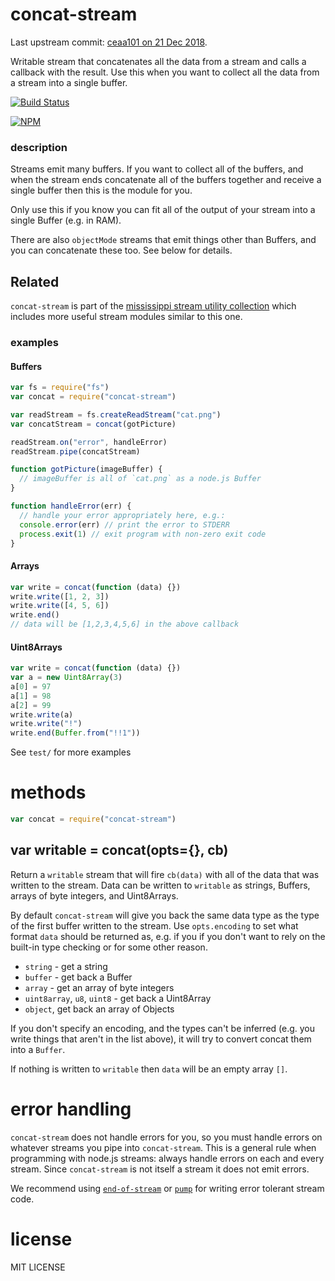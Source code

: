 # concat-stream

Last upstream commit: [ceaa101 on 21 Dec 2018](https://github.com/maxogden/concat-stream/commit/ceaa101bd2e19c5878a98dd6cb875108f49bf5c5).

Writable stream that concatenates all the data from a stream and calls a callback with the result. Use this when you want to collect all the data from a stream into a single buffer.

[![Build Status](https://travis-ci.org/maxogden/concat-stream.svg?branch=master)](https://travis-ci.org/maxogden/concat-stream)

[![NPM](https://nodei.co/npm/concat-stream.png)](https://nodei.co/npm/concat-stream/)

### description

Streams emit many buffers. If you want to collect all of the buffers, and when the stream ends concatenate all of the buffers together and receive a single buffer then this is the module for you.

Only use this if you know you can fit all of the output of your stream into a single Buffer (e.g. in RAM).

There are also `objectMode` streams that emit things other than Buffers, and you can concatenate these too. See below for details.

## Related

`concat-stream` is part of the [mississippi stream utility collection](https://github.com/maxogden/mississippi) which includes more useful stream modules similar to this one.

### examples

#### Buffers

```js
var fs = require("fs")
var concat = require("concat-stream")

var readStream = fs.createReadStream("cat.png")
var concatStream = concat(gotPicture)

readStream.on("error", handleError)
readStream.pipe(concatStream)

function gotPicture(imageBuffer) {
  // imageBuffer is all of `cat.png` as a node.js Buffer
}

function handleError(err) {
  // handle your error appropriately here, e.g.:
  console.error(err) // print the error to STDERR
  process.exit(1) // exit program with non-zero exit code
}
```

#### Arrays

```js
var write = concat(function (data) {})
write.write([1, 2, 3])
write.write([4, 5, 6])
write.end()
// data will be [1,2,3,4,5,6] in the above callback
```

#### Uint8Arrays

```js
var write = concat(function (data) {})
var a = new Uint8Array(3)
a[0] = 97
a[1] = 98
a[2] = 99
write.write(a)
write.write("!")
write.end(Buffer.from("!!1"))
```

See `test/` for more examples

# methods

```js
var concat = require("concat-stream")
```

## var writable = concat(opts={}, cb)

Return a `writable` stream that will fire `cb(data)` with all of the data that
was written to the stream. Data can be written to `writable` as strings,
Buffers, arrays of byte integers, and Uint8Arrays.

By default `concat-stream` will give you back the same data type as the type of the first buffer written to the stream. Use `opts.encoding` to set what format `data` should be returned as, e.g. if you if you don't want to rely on the built-in type checking or for some other reason.

- `string` - get a string
- `buffer` - get back a Buffer
- `array` - get an array of byte integers
- `uint8array`, `u8`, `uint8` - get back a Uint8Array
- `object`, get back an array of Objects

If you don't specify an encoding, and the types can't be inferred (e.g. you write things that aren't in the list above), it will try to convert concat them into a `Buffer`.

If nothing is written to `writable` then `data` will be an empty array `[]`.

# error handling

`concat-stream` does not handle errors for you, so you must handle errors on whatever streams you pipe into `concat-stream`. This is a general rule when programming with node.js streams: always handle errors on each and every stream. Since `concat-stream` is not itself a stream it does not emit errors.

We recommend using [`end-of-stream`](https://npmjs.org/end-of-stream) or [`pump`](https://npmjs.org/pump) for writing error tolerant stream code.

# license

MIT LICENSE
